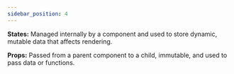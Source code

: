 ```yaml
---
sidebar_position: 4
---
```

**States:** Managed internally by a component and used to store dynamic, mutable data that affects rendering.

**Props:** Passed from a parent component to a child, immutable, and used to pass data or functions.